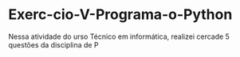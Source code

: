 # Exerc-cio-V-Programa-o-Python
Nessa atividade do urso Técnico em informática, realizei cercade 5 questões da disciplina de P
